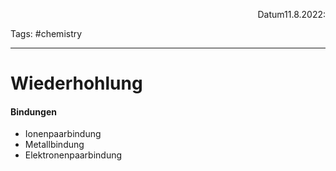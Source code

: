 <p align="right">Datum11.8.2022:</p>

Tags: #chemistry 

---
# Wiederhohlung
#### Bindungen
- Ionenpaarbindung
- Metallbindung
- Elektronenpaarbindung
